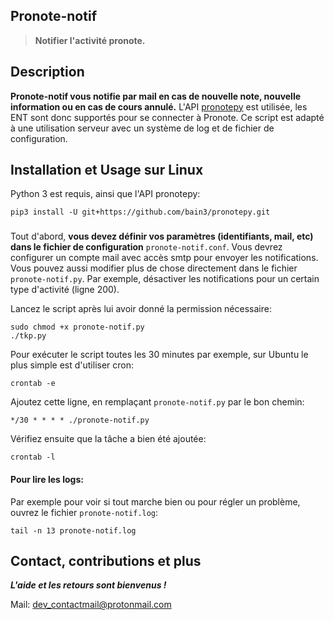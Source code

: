 ## Pronote-notif

> **Notifier l'activité pronote.**

## Description

__Pronote-notif vous notifie par mail en cas de nouvelle note, nouvelle information ou en cas de cours annulé.__
L'API [pronotepy](github.com/bain3/pronotepy) est utilisée, les ENT sont donc supportés pour se connecter à Pronote.
Ce script est adapté à une utilisation serveur avec un système de log et de fichier de configuration.

## Installation et Usage sur Linux

Python 3 est requis, ainsi que l'API pronotepy:

    pip3 install -U git+https://github.com/bain3/pronotepy.git

###
Tout d'abord, __vous devez définir vos paramètres (identifiants, mail, etc) dans le fichier de configuration__ ```pronote-notif.conf```.
Vous devrez configurer un compte mail avec accès smtp pour envoyer les notifications.
Vous pouvez aussi modifier plus de chose directement dans le fichier ```pronote-notif.py```. Par exemple, désactiver les notifications pour un certain type d'activité (ligne 200).


Lancez le script après lui avoir donné la permission nécessaire:

    sudo chmod +x pronote-notif.py
    ./tkp.py

Pour exécuter le script toutes les 30 minutes par exemple, sur Ubuntu le plus simple est d'utiliser cron:
    
    crontab -e

Ajoutez cette ligne, en remplaçant ```pronote-notif.py``` par le bon chemin:
    
    */30 * * * * ./pronote-notif.py
    
Vérifiez ensuite que la tâche a bien été ajoutée:

    crontab -l


#### Pour lire les logs:
Par exemple pour voir si tout marche bien ou pour régler un problème, ouvrez le fichier ```pronote-notif.log```:

    tail -n 13 pronote-notif.log


## Contact, contributions et plus

***L'aide et les retours sont bienvenus !***

Mail: dev_contactmail@protonmail.com
